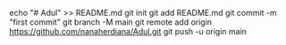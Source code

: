 echo "# Adul" >> README.md
git init
git add README.md
git commit -m "first commit"
git branch -M main
git remote add origin https://github.com/nanaherdiana/Adul.git
git push -u origin main
